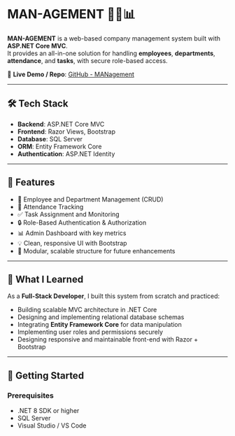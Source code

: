 # MAN-AGEMENT 👨‍💼📊

**MAN-AGEMENT** is a web-based company management system built with **ASP.NET Core MVC**.  
It provides an all-in-one solution for handling **employees**, **departments**, **attendance**, and **tasks**, with secure role-based access.

🔗 **Live Demo / Repo**: [GitHub - MANagement](https://github.com/MohamedNosshy/MANagement)

---

## 🛠️ Tech Stack

- **Backend**: ASP.NET Core MVC
- **Frontend**: Razor Views, Bootstrap
- **Database**: SQL Server
- **ORM**: Entity Framework Core
- **Authentication**: ASP.NET Identity

---

## 📌 Features

- 👥 Employee and Department Management (CRUD)
- 📅 Attendance Tracking
- ✅ Task Assignment and Monitoring
- 🔒 Role-Based Authentication & Authorization
- 📊 Admin Dashboard with key metrics
- 💡 Clean, responsive UI with Bootstrap
- 🔧 Modular, scalable structure for future enhancements

---

## 🧠 What I Learned

As a **Full-Stack Developer**, I built this system from scratch and practiced:

- Building scalable MVC architecture in .NET Core
- Designing and implementing relational database schemas
- Integrating **Entity Framework Core** for data manipulation
- Implementing user roles and permissions securely
- Designing responsive and maintainable front-end with Razor + Bootstrap

---

## 🚀 Getting Started

### Prerequisites

- .NET 8 SDK or higher
- SQL Server
- Visual Studio / VS Code
